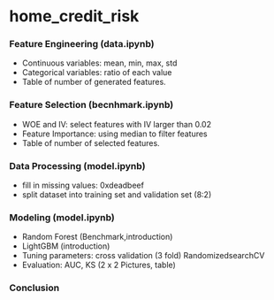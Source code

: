 # home_credit_risk

### Feature Engineering (data.ipynb)

- Continuous variables: mean, min, max, std
- Categorical variables: ratio of each value
- Table of number of generated features.

### Feature Selection (becnhmark.ipynb)

- WOE and IV: select features with IV larger than 0.02
- Feature Importance: using median to filter features 
- Table of number of selected features.

### Data Processing (model.ipynb)

- fill in missing values: 0xdeadbeef
- split dataset into training set and validation set (8:2)

### Modeling (model.ipynb)

- Random Forest (Benchmark,introduction)
- LightGBM (introduction)
- Tuning parameters: cross validation (3 fold) RandomizedsearchCV
- Evaluation: AUC, KS (2 x 2 Pictures, table)

### Conclusion
